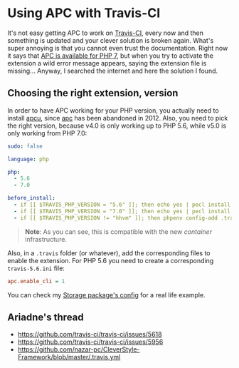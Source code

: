 # Using APC with Travis-CI

It's not easy getting APC to work on [Travis-CI][], every now and then something is updated and your
clever solution is broken again. What's super annoying is that you cannot even trust the
documentation. Right now it says that [APC is available for PHP
7](https://docs.travis-ci.com/user/languages/php#PHP-7.0), but when you try to activate the
extension a wild error message appears, saying the extension file is missing… Anyway, I searched the
internet and here the solution I found.





## Choosing the right extension, version

In order to have APC working for your PHP version, you actually need to install [apcu][], since
[apc][] has been abandoned in 2012. Also, you need to pick the right version, because v4.0 is
only working up to PHP 5.6, while v5.0 is only working from PHP 7.0:

```yaml
sudo: false

language: php

php:
  - 5.6
  - 7.0

before_install:
  - if [[ $TRAVIS_PHP_VERSION = "5.6" ]]; then echo yes | pecl install apcu-4.0.11; fi
  - if [[ $TRAVIS_PHP_VERSION = "7.0" ]]; then echo yes | pecl install apcu-5.1.5; fi
  - if [[ $TRAVIS_PHP_VERSION != "hhvm" ]]; then phpenv config-add .travis/travis-$TRAVIS_PHP_VERSION.ini; fi
```

> **Note**: As you can see, this is compatible with the new _container_ infrastructure.

Also, in a `.travis` folder (or whatever), add the corresponding files to enable the extension. For
PHP 5.6 you need to create a corresponding `travis-5.6.ini` file:

```ini
apc.enable_cli = 1
```

You can check my [Storage package's config][] for a real life example.





## Ariadne's thread

- https://github.com/travis-ci/travis-ci/issues/5618
- https://github.com/travis-ci/travis-ci/issues/5956
- https://github.com/nazar-pc/CleverStyle-Framework/blob/master/.travis.yml





[apc]:                        https://pecl.php.net/package/APC
[apcu]:                       https://pecl.php.net/package/APCu
[Storage package's config]:   https://github.com/ICanBoogie/Storage/blob/master/.travis.yml
[Travis-CI]:                  https://travis-ci.org/
